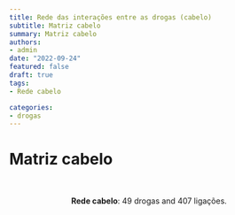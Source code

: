```yaml
---
title: Rede das interações entre as drogas (cabelo)
subtitle: Matriz cabelo
summary: Matriz cabelo
authors:
- admin
date: "2022-09-24"
featured: false
draft: true
tags: 
- Rede cabelo

categories:
- drogas
---
```


<script type="text/javascript" src="https://d3js.org/d3.v6.min.js"></script>
<!-- <script type="text/javascript" src="js/formatter.js"> </script> -->
<link rel="stylesheet" type="text/css" href="css/style.css">

# Matriz cabelo

<div id="rede_cabelo"></div>
<script type="text/javascript" src="js/rede_cabelo.js"> </script>
<br>
<p style="text-align: center"><b>Rede cabelo</b>: 49 drogas and 407 ligações.<p/><br>
